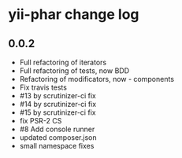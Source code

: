 yii-phar change log
===================

0.0.2
-----

* Full refactoring of iterators
* Full refactoring of tests, now BDD
* Refactoring of modificators, now - components
* Fix travis tests
* #13 by scrutinizer-ci fix
* #14 by scrutinizer-ci fix
* #15 by scrutinizer-ci fix
* fix PSR-2 CS
* #8 Add console runner
* updated composer.json
* small namespace fixes